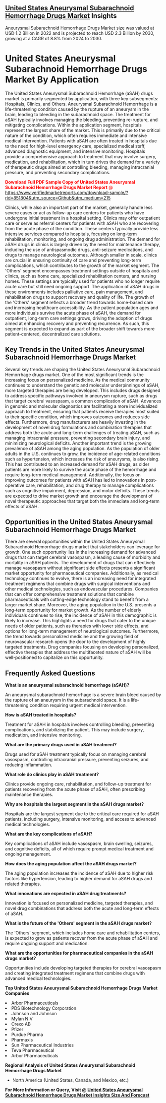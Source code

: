 <h2><a href="https://www.verifiedmarketreports.com/download-sample/?rid=851804&amp;utm_source=Github&amp;utm_medium=215" target="_blank">United States Aneurysmal Subarachnoid Hemorrhage Drugs Market</a> Insights</h2><p>Aneurysmal Subarachnoid Hemorrhage Drugs Market size was valued at USD 1.2 Billion in 2022 and is projected to reach USD 2.3 Billion by 2030, growing at a CAGR of 8.8% from 2024 to 2030.</p><p><h1>United States Aneurysmal Subarachnoid Hemorrhage Drugs Market By Application</h1> <p>The United States Aneurysmal Subarachnoid Hemorrhage (aSAH) drugs market is primarily segmented by application, with three key subsegments: Hospitals, Clinics, and Others. Aneurysmal Subarachnoid Hemorrhage is a life-threatening condition caused by the rupture of an aneurysm in the brain, leading to bleeding in the subarachnoid space. The treatment for aSAH typically involves managing the bleeding, preventing re-rupture, and mitigating complications. Within the application segment, hospitals represent the largest share of the market. This is primarily due to the critical nature of the condition, which often requires immediate and intensive medical intervention. Patients with aSAH are often treated in hospitals due to the need for high-level emergency care, specialized medical staff, advanced diagnostic equipment, and intensive monitoring. Hospitals provide a comprehensive approach to treatment that may involve surgery, medication, and rehabilitation, which in turn drives the demand for a variety of therapeutic drugs aimed at controlling bleeding, managing intracranial pressure, and preventing secondary complications. <p><span class=""><span style="color: #ff0000;"><strong>Download Full PDF Sample Copy of United States Aneurysmal Subarachnoid Hemorrhage Drugs Market Report</strong> @ </span><a href="https://www.verifiedmarketreports.com/download-sample/?rid=851804&amp;utm_source=Github&amp;utm_medium=215" target="_blank">https://www.verifiedmarketreports.com/download-sample/?rid=851804&amp;utm_source=Github&amp;utm_medium=215</a></span></p> Clinics, while also an important part of the market, generally handle less severe cases or act as follow-up care centers for patients who have undergone initial treatment in a hospital setting. Clinics may offer outpatient care or serve as referral centers for patients with aSAH who are recovering from the acute phase of the condition. These centers typically provide less intensive services compared to hospitals, focusing on long-term rehabilitation, monitoring, and ongoing drug administration. The demand for aSAH drugs in clinics is largely driven by the need for maintenance therapy, including the use of antispasmodic drugs, anti-seizure medications, and drugs to manage neurological outcomes. Although smaller in scale, clinics are crucial in ensuring continuity of care and preventing long-term complications, which contributes to the growth of the market segment. The 'Others' segment encompasses treatment settings outside of hospitals and clinics, such as home care, specialized rehabilitation centers, and nursing homes. These settings are typically used for patients who no longer require acute care but still need ongoing support. The application of aSAH drugs in these environments includes palliative care, pain management, and rehabilitation drugs to support recovery and quality of life. The growth of the 'Others' segment reflects a broader trend towards home-based care and increasing healthcare accessibility. As the patient population ages and more individuals survive the acute phase of aSAH, the demand for outpatient, long-term care settings grows, driving the adoption of drugs aimed at enhancing recovery and preventing recurrence. As such, this segment is expected to expand as part of the broader shift towards more patient-centered, decentralized care solutions. <h2>Key Trends in the United States Aneurysmal Subarachnoid Hemorrhage Drugs Market</h2> <p>Several key trends are shaping the United States Aneurysmal Subarachnoid Hemorrhage drugs market. One of the most significant trends is the increasing focus on personalized medicine. As the medical community continues to understand the genetic and molecular underpinnings of aSAH, more targeted therapies are being developed. This includes drugs designed to address specific pathways involved in aneurysm rupture, such as drugs that target cerebral vasospasm, a common complication of aSAH. Advances in genomic and molecular diagnostics are facilitating a more individualized approach to treatment, ensuring that patients receive therapies most suited to their specific condition, which improves outcomes and reduces side effects. Furthermore, drug manufacturers are heavily investing in the development of novel drug formulations and combination therapies that address both the acute and long-term challenges of treating aSAH, such as managing intracranial pressure, preventing secondary brain injury, and minimizing neurological deficits. Another important trend is the growing prevalence of aSAH among the aging population. As the population of older adults in the U.S. continues to grow, the incidence of age-related conditions such as hypertension, which increases the risk of aneurysms, is also rising. This has contributed to an increased demand for aSAH drugs, as older patients are more likely to survive the acute phase of the hemorrhage and require long-term medical management. Additionally, the focus on improving outcomes for patients with aSAH has led to innovations in post-operative care, rehabilitation, and drug therapy to manage complications such as cognitive impairment, depression, and motor deficits. These trends are expected to drive market growth and encourage the development of novel therapeutic approaches that target both the immediate and long-term effects of aSAH. <h2>Opportunities in the United States Aneurysmal Subarachnoid Hemorrhage Drugs Market</h2> <p>There are several opportunities within the United States Aneurysmal Subarachnoid Hemorrhage drugs market that stakeholders can leverage for growth. One such opportunity lies in the increasing demand for advanced drugs that can target cerebral vasospasm, a leading cause of morbidity and mortality in aSAH patients. The development of drugs that can effectively manage vasospasm without significant side effects presents a significant market opportunity for pharmaceutical companies. Additionally, as medical technology continues to evolve, there is an increasing need for integrated treatment regimens that combine drugs with surgical interventions and other medical technologies, such as endovascular procedures. Companies that can offer comprehensive treatment solutions that combine pharmaceuticals with cutting-edge technology stand to benefit from a larger market share. Moreover, the aging population in the U.S. presents a long-term opportunity for market growth. As the number of elderly individuals continues to rise, the incidence of aSAH in this demographic is likely to increase. This highlights a need for drugs that cater to the unique needs of older patients, such as therapies with lower side effects, and options for long-term management of neurological outcomes. Furthermore, the trend towards personalized medicine and the growing field of neurovascular research opens the door to the development of highly targeted treatments. Drug companies focusing on developing personalized, effective therapies that address the multifaceted nature of aSAH will be well-positioned to capitalize on this opportunity. <h2>Frequently Asked Questions</h2> <p><strong>What is an aneurysmal subarachnoid hemorrhage (aSAH)?</strong></p> <p>An aneurysmal subarachnoid hemorrhage is a severe brain bleed caused by the rupture of an aneurysm in the subarachnoid space. It is a life-threatening condition requiring urgent medical intervention.</p> <p><strong>How is aSAH treated in hospitals?</strong></p> <p>Treatment for aSAH in hospitals involves controlling bleeding, preventing complications, and stabilizing the patient. This may include surgery, medication, and intensive monitoring.</p> <p><strong>What are the primary drugs used in aSAH treatment?</strong></p> <p>Drugs used for aSAH treatment typically focus on managing cerebral vasospasm, controlling intracranial pressure, preventing seizures, and reducing inflammation.</p> <p><strong>What role do clinics play in aSAH treatment?</strong></p> <p>Clinics provide ongoing care, rehabilitation, and follow-up treatment for patients recovering from the acute phase of aSAH, often prescribing maintenance therapies.</p> <p><strong>Why are hospitals the largest segment in the aSAH drugs market?</strong></p> <p>Hospitals are the largest segment due to the critical care required for aSAH patients, including surgery, intensive monitoring, and access to advanced medical technologies.</p> <p><strong>What are the key complications of aSAH?</strong></p> <p>Key complications of aSAH include vasospasm, brain swelling, seizures, and cognitive deficits, all of which require prompt medical treatment and ongoing management.</p> <p><strong>How does the aging population affect the aSAH drugs market?</strong></p> <p>The aging population increases the incidence of aSAH due to higher risk factors like hypertension, leading to higher demand for aSAH drugs and related therapies.</p> <p><strong>What innovations are expected in aSAH drug treatments?</strong></p> <p>Innovation is focused on personalized medicine, targeted therapies, and novel drug combinations that address both the acute and long-term effects of aSAH.</p> <p><strong>What is the future of the 'Others' segment in the aSAH drugs market?</strong></p> <p>The 'Others' segment, which includes home care and rehabilitation centers, is expected to grow as patients recover from the acute phase of aSAH and require ongoing support and medication.</p> <p><strong>What are the opportunities for pharmaceutical companies in the aSAH drugs market?</strong></p> <p>Opportunities include developing targeted therapies for cerebral vasospasm and creating integrated treatment regimens that combine drugs with advanced medical technologies.</p> </p><p><strong>Top United States Aneurysmal Subarachnoid Hemorrhage Drugs Market Companies</strong></p><div data-test-id=""><p><li>Arbor Pharmaceuticals</li><li> PDS Biotechnology Corporation</li><li> Johnson and Johnson</li><li> Mylan N.V</li><li> Orexo AB</li><li> Pfizer</li><li> Purdue Pharma</li><li> Pharmaxis</li><li> Sun Pharmaceutical Industries</li><li> Teva Pharmaceutical</li><li> Arbor Pharmaceuticals</li></p><div><strong>Regional Analysis of&nbsp;United States Aneurysmal Subarachnoid Hemorrhage Drugs Market</strong></div><ul><li dir="ltr"><p dir="ltr">North America&nbsp;(United States, Canada, and Mexico, etc.)</p></li></ul><p><strong>For More Information or Query, Visit @&nbsp;</strong><strong><a href="https://www.verifiedmarketreports.com/product/aneurysmal-subarachnoid-hemorrhage-drugs-market/?utm_source=Github&amp;utm_medium=215" target="_blank">United States Aneurysmal Subarachnoid Hemorrhage Drugs Market Insights Size And Forecast</a></strong></p></div>
